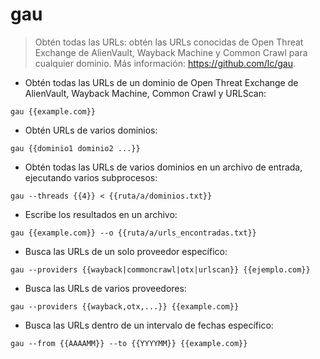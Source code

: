# gau

> Obtén todas las URLs: obtén las URLs conocidas de Open Threat Exchange de AlienVault, Wayback Machine y Common Crawl para cualquier dominio.
> Más información: <https://github.com/lc/gau>.

- Obtén todas las URLs de un dominio de Open Threat Exchange de AlienVault, Wayback Machine, Common Crawl y URLScan:

`gau {{example.com}}`

- Obtén URLs de varios dominios:

`gau {{dominio1 dominio2 ...}}`

- Obtén todas las URLs de varios dominios en un archivo de entrada, ejecutando varios subprocesos:

`gau --threads {{4}} < {{ruta/a/dominios.txt}}`

- Escribe los resultados en un archivo:

`gau {{example.com}} --o {{ruta/a/urls_encontradas.txt}}`

- Busca las URLs de un solo proveedor específico:

`gau --providers {{wayback|commoncrawl|otx|urlscan}} {{ejemplo.com}}`

- Busca las URLs de varios proveedores:

`gau --providers {{wayback,otx,...}} {{example.com}}`

- Busca las URLs dentro de un intervalo de fechas específico:

`gau --from {{AAAAMM}} --to {{YYYYMM}} {{example.com}}`
